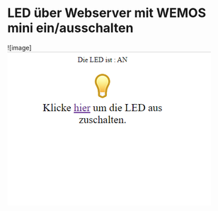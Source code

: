 # LED über Webserver mit WEMOS mini ein/ausschalten

![image]![image](https://github.com/frankyhub/png/blob/master/wemosled.png)
